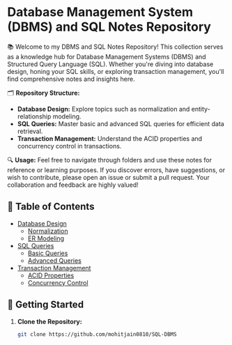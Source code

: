 # Database Management System (DBMS) and SQL Notes Repository

📚 Welcome to my DBMS and SQL Notes Repository! This collection serves as a knowledge hub for Database Management Systems (DBMS) and Structured Query Language (SQL). Whether you're diving into database design, honing your SQL skills, or exploring transaction management, you'll find comprehensive notes and insights here.

🗂️ **Repository Structure:**
- **Database Design:** Explore topics such as normalization and entity-relationship modeling.
- **SQL Queries:** Master basic and advanced SQL queries for efficient data retrieval.
- **Transaction Management:** Understand the ACID properties and concurrency control in transactions.

🔍 **Usage:**
Feel free to navigate through folders and use these notes for reference or learning purposes. If you discover errors, have suggestions, or wish to contribute, please open an issue or submit a pull request. Your collaboration and feedback are highly valued!

## 📖 Table of Contents
- [Database Design](./database-design)
  - [Normalization](./database-design/normalization-notes.md)
  - [ER Modeling](./database-design/er-modeling-notes.md)
- [SQL Queries](./sql-queries)
  - [Basic Queries](./sql-queries/basic-queries.md)
  - [Advanced Queries](./sql-queries/advanced-queries.md)
- [Transaction Management](./transaction-management)
  - [ACID Properties](./transaction-management/acid-properties-notes.md)
  - [Concurrency Control](./transaction-management/concurrency-control-notes.md)

## 🚀 Getting Started
1. **Clone the Repository:**
   ```bash
   git clone https://github.com/mohitjain0810/SQL-DBMS
